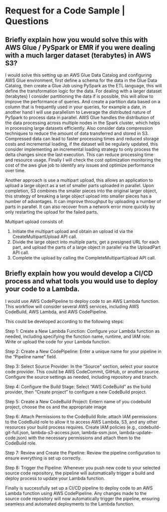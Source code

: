 # Request for a Code Sample | Questions


## Briefly explain how you would solve this with AWS Glue / PySpark or EMR if you were dealing with a much larger dataset (terabytes) in AWS S3?
I would solve this setting up an AWS Glue Data Catalog and configuring AWS Glue environment,
first define a schema for the data in the Glue Data Catalog, then create a Glue Job using PySpark as the ETL language, this will define the transformation logic for the data. For dealing with a larger dataset (terabytes) I consider partitioning the data if is possible, this will allow to improve the performance of queries.  And create a partition data based on a column that is frequently used in your queries, for example a date, in another hand I will use parallelism to Leverage the distributed nature of PySpark to process data in parallel. AWS Glue handles the distribution of the data processing across multiple nodes in the Spark cluster, which helps in processing large datasets efficiently. Also consider data compression techniques to reduce the amount of data transferred and stored in S3. Compressed data can lead to faster processing times and reduced storage costs and incremental loading, if the dataset will be regularly updated, this consider implementing an incremental loading strategy to only process the delta changes since the last execution. This can reduce processing time and resource usage. Finally I will check the cost optimization monitoring the cost of the aws glue job to identify any issues and optimize performance over time.

Another approach is use a multipart upload, this allows an application to upload a large object as a set of smaller parts uploaded in parallel. Upon completion, S3 combines the smaller pieces into the original larger object, this strategy of breaking a large object upload into smaller pieces has a number of advantages. It can improve throughput by uploading a number of parts in parallel. It can also recover from a network error more quickly by only restarting the upload for the failed parts.

Multipart upload consists of:

1. Initiate the multipart upload and obtain an upload id via the CreateMultipartUpload API call.
2. Divide the large object into multiple parts, get a presigned URL for each part, and upload the parts of a large object in parallel via the UploadPart API call.
3. Complete the upload by calling the CompleteMultipartUpload API call.
 

## Briefly explain how you would develop a CI/CD process and what tools you would use to deploy your code to a Lambda.

I would use AWS CodePipeline to deploy code to an AWS Lambda function. This workflow will consider several AWS services, including AWS CodeBuild, AWS Lambda, and AWS CodePipeline.

This could be developed according to the following steps: 

Step 1: Create a New Lambda Function: Configure your Lambda function as needed, including specifying the function name, runtime, and IAM role. Write or upload the code for your Lambda function.
 
Step 2: Create a New CodePipeline: Enter a unique name for your pipeline in the “Pipeline name” field.

Step 3: Select Source Provider: In the “Source” section, select your source code provider. This could be AWS CodeCommit, GitHub, or another source. Configure the source settings as needed, including repository and branch.

Step 4: Configure the Build Stage: Select “AWS CodeBuild” as the build provider, then  “Create project” to configure a new CodeBuild project.

Step 5: Create a New CodeBuild Project: Entern name of you codebuild project, choose the os and the appropriate image 

Step 6: Attach Permissions to the CodeBuild Role: attach IAM permissions to the CodeBuild role to allow it to access AWS Lambda, S3, and any other resources your build process requires. Create IAM policies (e.g., codebuild-git-full.json, lambda-s3-access.json, lambda-ssm.json, lambda-update-code.json) with the necessary permissions and attach them to the CodeBuild role.

Step 7: Review and Create the Pipeline: Review the pipeline configuration to ensure everything is set up correctly. 

Step 8: Trigger the Pipeline: Whenever you push new code to your selected source code repository, the pipeline will automatically trigger a build and deploy process to update your Lambda function.

Finally is successfully set up a CI/CD pipeline to deploy code to an AWS Lambda function using AWS CodePipeline. Any changes made to the source code repository will now automatically trigger the pipeline, ensuring seamless and automated deployments to the Lambda function.